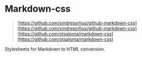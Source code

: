 # Markdown-css

> [https://github.com/sindresorhus/github-markdown-css](https://github.com/sindresorhus/github-markdown-css)
> [https://github.com/otsaloma/markdown-css](https://github.com/otsaloma/markdown-css)

Stylesheets for Markdown to HTML conversion.
